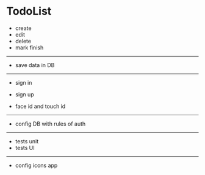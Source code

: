#  TodoList

- create
- edit
- delete
- mark finish

---
- save data in DB

---
- sign in
- sign up

- face id and touch id

---
- config DB with rules of auth

---
- tests unit
- tests UI

---
- config icons app 


